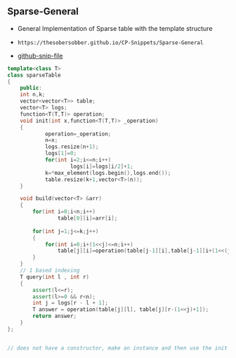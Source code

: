
## Sparse-General

- General Implementation of Sparse table with the template<class T> structure
- ```
  https://thesobersobber.github.io/CP-Snippets/Sparse-General
  ```
- [github-snip-file](https://github.com/theSoberSobber/CP-Snippets/blob/main/snippets.json#L437)

```cpp
template<class T>
class sparseTable
{
    public:
    int n,k;
    vector<vector<T>> table;
    vector<T> logs;
    function<T(T,T)> operation;
    void init(int x,function<T(T,T)> _operation)
    {  
            operation=_operation;
            n=x;
            logs.resize(n+1);
            logs[1]=0;
            for(int i=2;i<=n;i++)
                    logs[i]=logs[i/2]+1;
            k=*max_element(logs.begin(),logs.end());
            table.resize(k+1,vector<T>(n));
    }

    void build(vector<T> &arr)
    {
        for(int i=0;i<n;i++)
                table[0][i]=arr[i];
 
        for(int j=1;j<=k;j++)
        {
            for(int i=0;i+(1<<j)<=n;i++)
                table[j][i]=operation(table[j-1][i],table[j-1][i+(1<<(j-1))]);
        }
    }
    // 1 based indexing
    T query(int l , int r)
    {
        assert(l<=r);
        assert(l>=0 && r<n);
        int j = logs[r - l + 1];
        T answer = operation(table[j][l], table[j][r-(1<<j)+1]);
        return answer;
    }
};


// does not have a constructor, make an instance and then use the init method to use this

```
